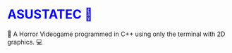 # <span style="color: blue">ASUSTATEC 🐐</span>
🎃 A Horror Videogame programmed in C++ using only the terminal with 2D graphics. 💻




